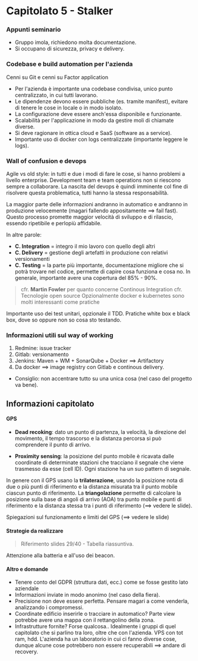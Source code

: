 
# Capitolato 5 - Stalker
### Appunti seminario

- Gruppo imola, richiedono molta documentazione.
- Si occupano di sicurezza, privacy e delivery.

### Codebase e build automation per l'azienda

Cenni su Git e cenni su Factor application

- Per l'azienda è importante una codebase condivisa, unico punto centralizzato, in cui tutti lavorano.
- Le dipendenze devono essere pubbliche (es. tramite manifest), evitare di tenere le cose in locale o in modo isolato. 
- La configurazione deve essere anch'essa disponibile e funzionante.
- Scalabilità per l'applicazione in modo da gestire moli di chiamate diverse.
- Si deve ragionare in ottica cloud e SaaS (software as a service).
- Importante uso di docker con logs centralizzate (importante leggere le logs).

### Wall of confusion e devops

Agile vs old style: in tutti e due i modi di fare le cose, si hanno problemi a livello enterprise. 
Development team e team operations non si riescono sempre a collaborare. La nascita del devops è quindi imminente col fine di risolvere questa problematica, tutti hanno la stessa responsabilità.

La maggior parte delle informazioni andranno in automatico e andranno in produzione velocemente (magari fallendo appositamente ==> fail fast). Questo processo promette maggior velocità di sviluppo e di rilascio, essendo ripetibile e perlopiù affidabile.

In altre parole:

- __C. Integration__ = integro il mio lavoro con quello degli altri
- __C. Delivery__ = gestione degli artefatti in produzione con relativi versionamenti
- __C. Testing__ = la parte più importante, documentazione migliore che si potrà trovare nel codice, permette di capire cosa funziona e cosa no. In generale, importante avere una copertura del 85% - 90%.

> cfr. __Martin Fowler__ per quanto concerne Continous Integration
> cfr. Tecnologie open source
> Opzionalmente docker e kubernetes sono molti interessanti come pratiche


Importante uso dei test unitari, opzionale il TDD. 
Pratiche white box e black box, dove so oppure non so cosa sto testando.

### Informazioni utili sul way of working

1. Redmine: issue tracker
2. Gitlab: versionamento
3. Jenkins: Maven + WM + SonarQube + Docker ==> Artifactory
4. Da docker ==> image registry con Gitlab e continous delivery.
- Consiglio: non accentrare tutto su una unica cosa (nel caso del progetto va bene).

## Informazioni capitolato

#### GPS

- **Dead recoking**: dato un punto di partenza, la velocità, la direzione del movimento, il tempo trascorso e la distanza percorsa si può comprendere il punto di arrivo.

- **Proximity sensing**: la posizione del punto mobile è ricavata dalle coordinate di determinate stazioni che tracciano il segnale che viene trasmesso da esse (cell ID). Ogni stazione ha un suo pattern di segnale.


In genere con il GPS usano la **trilaterazione**, usando la posizione nota di due o più punti di riferimento e la distanza misurata tra il punto mobile ciascun punto di riferimento. La **triangolazione** permette di calcolare la posizione sulla base di angoli di arrivo (AOA) tra punto mobile e punti di riferimento e la distanza stessa tra i punti di riferimento (==> vedere le slide).

Spiegazioni sul funzionamento e limiti del GPS (==> vedere le slide)

#### Strategie da realizzare

> Riferimento slides 29/40 - Tabella riassuntiva.

Attenzione alla batteria e all'uso dei beacon.

#### Altro e domande

- Tenere conto del GDPR (struttura dati, ecc.) come se fosse gestito lato aziendale
- Informazioni inviate in modo anonimo (nel caso della fiera).
- Precisione non deve essere perfetta. Pensare magari a come venderla, analizzando i compromessi.
- Coordinate edificio inserirle o tracciare in automatico? Parte view potrebbe avere una mappa con il rettangolino della zona.
- Infrastrutture fornite? Forse qualcosa.. Idealmente i gruppi di quel capitolato che si parlino tra loro, oltre che con l'azienda. VPS con tot ram, hdd. L'azienda ha un laboratorio in cui ci fanno diverse cose, dunque alcune cose potrebbero non essere recuperabili ==> andare di recovery.